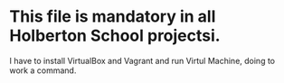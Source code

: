 # This file is mandatory in all Holberton School projectsi.

I have to install VirtualBox and Vagrant and run Virtul Machine,
doing to work a command.
